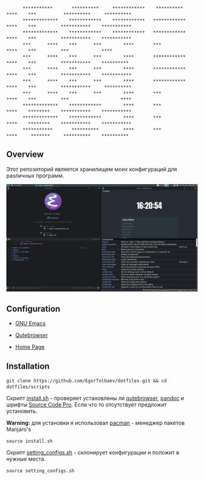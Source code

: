 ```
      ***********       **********     ************    **********      ****    ***          **********     **********
      *************    ************    ************   ************     ****    ***         ***********    ***********
      *************    ************    ************   ************     ****    ***         ***********    ***********
      ***      ****    ***      ***        ****       ***              ****    ***         ***            ****
      ***      ****    ***      ***        ****       ************     ****    ***         ***********    **********
      ***      ****    ***      ***        ****       ************     ****    ***         ***********    ***********
      ***      ****    ***      ***        ****       ************     ****    ***         ***********     **********
      ***      ****    ***      ***        ****       ***              ****    ***         ***                   ****
      *************    ************        ****       ***              ****    ********    ***********    ***********
      *************    ************        ****       ***              ****    ********    ***********    ***********
      ***********       **********         ****       ***              ****     *******     **********    **********
```

<h2>Overview</h2>

Этот репозиторий является хранилищем моих конфигураций для различных программ.

<img src="./img/Screenshot.PNG" alt="img" width="900px">

<h2>Сonfiguration</h2>

- [GNU Emacs](https://github.com/EgorTolbaev/.emacs.d)

- [Qutebrowser](./qutebrowser/README.md)

- [Home Page](./homepage/README.md)

<h2>Installation</h2>

```
git clone https://github.com/EgorTolbaev/dotfiles.git && cd dotfiles/scripts
```

Скрипт [install.sh](./scripts/install.sh) - проверяет установлены ли [qutebrowser](https://github.com/qutebrowser/qutebrowser), [pandoc](https://github.com/jgm/pandoc) и шрифты [Source Code Pro](https://github.com/adobe-fonts/source-code-pro). Если что то отсутствует предложит установить.

**Warning:** для установки я использовал [pacman](https://wiki.manjaro.org/index.php/Pamac) - менеджер пакетов Manjaro's

```
source install.sh
```

Скрипт [setting_configs.sh](./scripts/setting_configs.sh) - склонирует конфигурации и положит в нужные места.

```
source setting_configs.sh
```

